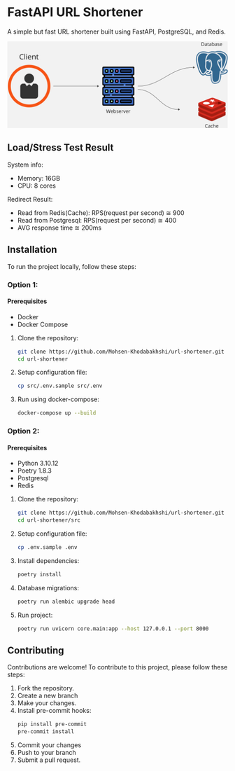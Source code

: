 # FastAPI URL Shortener

A simple but fast URL shortener built using FastAPI, PostgreSQL, and Redis.

<p align="center">
    <img src="https://raw.githubusercontent.com/Mohsen-Khodabakhshi/url-shortener/main/assets/system-design.jpg">
</p>

## Load/Stress Test Result
System info:
- Memory: 16GB
- CPU: 8 cores

Redirect Result:
- Read from Redis(Cache): RPS(request per second) ≅ 900
- Read from Postgresql: RPS(request per second) ≅ 400
- AVG response time ≅ 200ms

## Installation

To run the project locally, follow these steps:

### Option 1:
#### Prerequisites
- Docker
- Docker Compose
1. Clone the repository:
   ```bash
   git clone https://github.com/Mohsen-Khodabakhshi/url-shortener.git
   cd url-shortener

2. Setup configuration file:
    ```bash
   cp src/.env.sample src/.env
3. Run using docker-compose:
    ```bash
    docker-compose up --build

### Option 2:
#### Prerequisites
- Python 3.10.12
- Poetry 1.8.3
- Postgresql
- Redis
1. Clone the repository:
   ```bash
   git clone https://github.com/Mohsen-Khodabakhshi/url-shortener.git
   cd url-shortener/src
2. Setup configuration file:
    ```bash
    cp .env.sample .env
3. Install dependencies:
    ```bash
    poetry install
4. Database migrations:
    ```bash
    poetry run alembic upgrade head
5. Run project:
    ```bash
   poetry run uvicorn core.main:app --host 127.0.0.1 --port 8000

## Contributing
Contributions are welcome! To contribute to this project, please follow these steps:

1. Fork the repository.
2. Create a new branch
3. Make your changes.
4. Install pre-commit hooks:
    ```bash
   pip install pre-commit
   pre-commit install
5. Commit your changes
6. Push to your branch
7. Submit a pull request.
